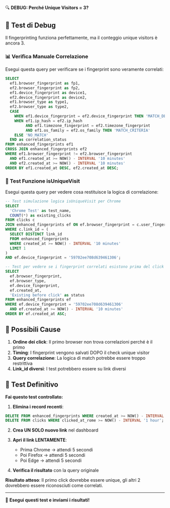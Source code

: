 🔍 **DEBUG: Perché Unique Visitors = 3?**

## 🧩 Test di Debug

Il fingerprinting funziona perfettamente, ma il conteggio unique visitors è ancora 3. 

### 📊 Verifica Manuale Correlazione

Esegui questa query per verificare se i fingerprint sono veramente correlati:

```sql
SELECT 
  ef1.browser_fingerprint as fp1,
  ef2.browser_fingerprint as fp2,
  ef1.device_fingerprint as device1,
  ef2.device_fingerprint as device2,
  ef1.browser_type as type1,
  ef2.browser_type as type2,
  CASE 
    WHEN ef1.device_fingerprint = ef2.device_fingerprint THEN 'MATCH_DEVICE'
    WHEN ef1.ip_hash = ef2.ip_hash 
         AND ef1.timezone_fingerprint = ef2.timezone_fingerprint 
         AND ef1.os_family = ef2.os_family THEN 'MATCH_CRITERIA'
    ELSE 'NO_MATCH'
  END as correlation_status
FROM enhanced_fingerprints ef1
CROSS JOIN enhanced_fingerprints ef2
WHERE ef1.browser_fingerprint != ef2.browser_fingerprint
  AND ef1.created_at >= NOW() - INTERVAL '10 minutes'
  AND ef2.created_at >= NOW() - INTERVAL '10 minutes'
ORDER BY ef1.created_at DESC, ef2.created_at DESC;
```

### 🎯 Test Funzione isUniqueVisit

Esegui questa query per vedere cosa restituisce la logica di correlazione:

```sql
-- Test simulazione logica isUniqueVisit per Chrome
SELECT 
  'Chrome Test' as test_name,
  COUNT(*) as existing_clicks
FROM clicks c
JOIN enhanced_fingerprints ef ON ef.browser_fingerprint = c.user_fingerprint
WHERE c.link_id = (
  SELECT DISTINCT link_id 
  FROM enhanced_fingerprints 
  WHERE created_at >= NOW() - INTERVAL '10 minutes' 
  LIMIT 1
)
AND ef.device_fingerprint = '59702ee708d639461306';
```

```sql
-- Test per vedere se i fingerprint correlati esistono prima del click
SELECT 
  ef.browser_fingerprint,
  ef.browser_type,
  ef.device_fingerprint,
  ef.created_at,
  'Existing before click' as status
FROM enhanced_fingerprints ef
WHERE ef.device_fingerprint = '59702ee708d639461306'
  AND ef.created_at >= NOW() - INTERVAL '10 minutes'
ORDER BY ef.created_at ASC;
```

## 🔧 **Possibili Cause**

1. **Ordine dei click**: Il primo browser non trova correlazioni perché è il primo
2. **Timing**: I fingerprint vengono salvati DOPO il check unique visitor  
3. **Query correlazione**: La logica di match potrebbe essere troppo restrittiva
4. **Link_id diversi**: I test potrebbero essere su link diversi

## 🚀 **Test Definitivo**

**Fai questo test controllato:**

1. **Elimina i record recenti**:
```sql
DELETE FROM enhanced_fingerprints WHERE created_at >= NOW() - INTERVAL '1 hour';
DELETE FROM clicks WHERE clicked_at_rome >= NOW() - INTERVAL '1 hour';
```

2. **Crea UN SOLO nuovo link** nel dashboard

3. **Apri il link LENTAMENTE**:
   - Prima Chrome → attendi 5 secondi
   - Poi Firefox → attendi 5 secondi  
   - Poi Edge → attendi 5 secondi

4. **Verifica il risultato** con la query originale

**Risultato atteso**: Il primo click dovrebbe essere unique, gli altri 2 dovrebbero essere riconosciuti come correlati.

---

📝 **Esegui questi test e inviami i risultati!**
